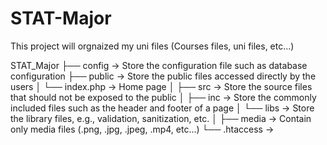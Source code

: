 # STAT-Major
 This project will orgnaized my uni files (Courses files, uni files, etc...)

STAT_Major
├── config	   ->	Store the configuration file such as database configuration
├── public	   ->	Store the public files accessed directly by the users
│  └── index.php     -> Home page
│
├── src		   ->	Store the source files that should not be exposed to the public
│  ├── inc           -> Store the commonly included files such as the header and footer of a page
│  └── libs          -> Store the library files, e.g., validation, sanitization, etc.
│
├── media	   ->	Contain only media files (.png, .jpg, .jpeg, .mp4, etc...)
└── .htaccess  ->